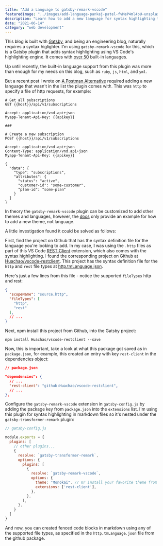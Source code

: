 ```yaml
---
title: "Add a Language to gatsby-remark-vscode"
featuredImage: "../images/add-language-pankaj-patel-fvMeP4ml4bU-unsplash.jpg"
description: "Learn how to add a new language for syntax highlighting to gatsby-remark-vscode."
date: "2021-06-14"
category: "web development"
---
```


This blog is built with [Gatsby](https://www.gatsbyjs.com/), and being an engineering blog, naturally requires a syntax higlighter. I'm using `gatsby-remark-vscode` for this, which is a Gatsby plugin that adds syntax highlighting using VS Code's highlighting engine. It comes with [over 50](https://www.gatsbyjs.com/plugins/gatsby-remark-vscode/#built-in-languages-and-themes) built-in languages.

Up until recently, the built-in language support from this plugin was more than enough for my needs on this blog, such as `ruby`, `js`, `html`, and `yml`.

But a recent post I wrote on [A Postman Alternative](../postman-alternative-vscode) required adding a new language that wasn't in the list the plugin comes with. This was `http` to specify a file of http requests, for example:

```http
# Get all subscriptions
GET {{host}}/api/v1/subscriptions

Accept: application/vnd.api+json
Myapp-Tenant-Api-Key: {{apikey}}

###

# Create a new subscription
POST {{host}}/api/v1/subscriptions

Accept: application/vnd.api+json
Content-Type: application/vnd.api+json
Myapp-Tenant-Api-Key: {{apikey}}

{
  "data": {
    "type": "subscriptions",
    "attributes": {
      "status": "active",
      "customer-id": "some-customer",
      "plan-id": "some-plan"
    }
  }
}
```

In theory the `gatsby-remark-vscode` plugin can be customized to add other themes and languages, however, the [docs](https://www.gatsbyjs.com/plugins/gatsby-remark-vscode/#using-languages-and-themes-from-an-extension) only provide an example for how to add a new theme, not language.

A little investigation found it could be solved as follows:

First, find the project on Github that has the syntax definition file for the language you're looking to add. In my case, I was using the `.http` files as part of this VS Code [REST Client](https://marketplace.visualstudio.com/items?itemName=humao.rest-client) extension, which also comes with the syntax highlighting. I found the corresponding project on Github at [Huachao/vscode-restclient](https://github.com/Huachao/vscode-restclient). This project has the syntax definition file for the `http` and `rest` file types at [http.tmLanguage.json](https://github.com/Huachao/vscode-restclient/blob/master/syntaxes/http.tmLanguage.json).

Here's just a few lines from this file - notice the supported `fileTypes` http and rest:

```json
{
  "scopeName": "source.http",
  "fileTypes": [
    "http",
    "rest"
  ],
  // ...
}
```

Next, npm install this project from Github, into the Gatsby project:

```shell
npm install Huachao/vscode-restclient --save
```

Now, this is important, take a look at what this package got saved as in `package.json`, for example, this created an entry with key `rest-client` in the dependencies object:

```json
// package.json

"dependencies": {
  // ...
  "rest-client": "github:Huachao/vscode-restclient",
  // ...
},
```

Configure the `gatsby-remark-vscode` extension in `gatsby-config.js` by adding the package key from `package.json` into the `extensions` list. I'm using this plugin for syntax highlighting in markdown files so it's nested under the `gatsby-transformer-remark` plugin:

```js
// gatsby-config.js

module.exports = {
  plugins: [
    // other plugins...
    {
      resolve: `gatsby-transformer-remark`,
      options: {
        plugins: [
          {
            resolve: `gatsby-remark-vscode`,
            options: {
              theme: "Monokai", // Or install your favorite theme from GitHub
              extensions: ['rest-client'],
            },
          },
        ],
      },
    }
  ]
}
```

And now, you can created fenced code blocks in markdown using any of the supported file types, as specified in the `http.tmLanguage.json` file from the github package.